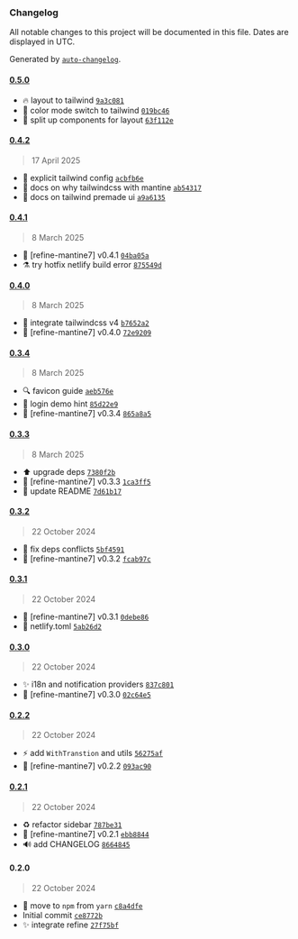 ### Changelog

All notable changes to this project will be documented in this file. Dates are displayed in UTC.

Generated by [`auto-changelog`](https://github.com/CookPete/auto-changelog).

#### [0.5.0](https://github.com/bonniss/refine-mantine-v7/compare/0.4.2...0.5.0)

- 🔥 layout to tailwind [`9a3c081`](https://github.com/bonniss/refine-mantine-v7/commit/9a3c081bc15aca9e20ebc3eae4b0d4525e931d2d)
- 💄 color mode switch to tailwind [`019bc46`](https://github.com/bonniss/refine-mantine-v7/commit/019bc46d22b3607bea9f07c09a8f8b420b2e31d5)
- 🎨 split up components for layout [`63f112e`](https://github.com/bonniss/refine-mantine-v7/commit/63f112ee2391f4f86f7fd83b4bc00c98e21ea211)

#### [0.4.2](https://github.com/bonniss/refine-mantine-v7/compare/0.4.1...0.4.2)

> 17 April 2025

- 🔧 explicit tailwind config [`acbfb6e`](https://github.com/bonniss/refine-mantine-v7/commit/acbfb6e9000d5faefeb062b81fdff857039d8ca4)
- 📝 docs on why tailwindcss with mantine [`ab54317`](https://github.com/bonniss/refine-mantine-v7/commit/ab54317db85e8e840780fb22f339ac22fd7d6eba)
- 📝 docs on tailwind premade ui [`a9a6135`](https://github.com/bonniss/refine-mantine-v7/commit/a9a6135c57effa6d49700682c109c0540e905ec5)

#### [0.4.1](https://github.com/bonniss/refine-mantine-v7/compare/0.4.0...0.4.1)

> 8 March 2025

- 🔖 [refine-mantine7] v0.4.1 [`04ba05a`](https://github.com/bonniss/refine-mantine-v7/commit/04ba05a3fbe4d143d86a04e814f9be0c74327029)
- ⚗️ try hotfix netlify build error [`875549d`](https://github.com/bonniss/refine-mantine-v7/commit/875549dd912aa616ce72f032e1a0aac403952582)

#### [0.4.0](https://github.com/bonniss/refine-mantine-v7/compare/0.3.4...0.4.0)

> 8 March 2025

- 🎉 integrate tailwindcss v4 [`b7652a2`](https://github.com/bonniss/refine-mantine-v7/commit/b7652a27ab886fbbb9c7fafd6deb99b97fe18494)
- 🔖 [refine-mantine7] v0.4.0 [`72e9209`](https://github.com/bonniss/refine-mantine-v7/commit/72e9209074ce5aa4f7207afe27377e3cf4918967)

#### [0.3.4](https://github.com/bonniss/refine-mantine-v7/compare/0.3.3...0.3.4)

> 8 March 2025

- 🔍 favicon guide [`aeb576e`](https://github.com/bonniss/refine-mantine-v7/commit/aeb576e15fb7246981aa1776ab89299982bda270)
- 💄 login demo hint [`85d22e9`](https://github.com/bonniss/refine-mantine-v7/commit/85d22e94e183919a4c7e7d593d6266683ffb0fa9)
- 🔖 [refine-mantine7] v0.3.4 [`865a8a5`](https://github.com/bonniss/refine-mantine-v7/commit/865a8a5f938096c71f790cd03f9da0e7ee1e4468)

#### [0.3.3](https://github.com/bonniss/refine-mantine-v7/compare/0.3.2...0.3.3)

> 8 March 2025

- ⬆️ upgrade deps [`7380f2b`](https://github.com/bonniss/refine-mantine-v7/commit/7380f2be3d9d2af9ccc4a2273b365ef3257dc6da)
- 🔖 [refine-mantine7] v0.3.3 [`1ca3ff5`](https://github.com/bonniss/refine-mantine-v7/commit/1ca3ff55d8b4a52a7c6cefb1831c50aeb0c547d5)
- 📝 update README [`7d61b17`](https://github.com/bonniss/refine-mantine-v7/commit/7d61b173e4febb09f7fa078e3b907634f7de0b71)

#### [0.3.2](https://github.com/bonniss/refine-mantine-v7/compare/0.3.1...0.3.2)

> 22 October 2024

- 📌 fix deps conflicts [`5bf4591`](https://github.com/bonniss/refine-mantine-v7/commit/5bf45919171098d2f6b3c09c66457e02b27ce255)
- 🔖 [refine-mantine7] v0.3.2 [`fcab97c`](https://github.com/bonniss/refine-mantine-v7/commit/fcab97c6dbca49a35188e83dc5cce7a96488c33f)

#### [0.3.1](https://github.com/bonniss/refine-mantine-v7/compare/0.3.0...0.3.1)

> 22 October 2024

- 🔖 [refine-mantine7] v0.3.1 [`0debe86`](https://github.com/bonniss/refine-mantine-v7/commit/0debe862f27e9d26aee783f32dc33654d1d7ab01)
- 🚀 netlify.toml [`5ab26d2`](https://github.com/bonniss/refine-mantine-v7/commit/5ab26d2f04c918f13712179934d1937cb9946d0d)

#### [0.3.0](https://github.com/bonniss/refine-mantine-v7/compare/0.2.2...0.3.0)

> 22 October 2024

- ✨ i18n and notification providers [`837c801`](https://github.com/bonniss/refine-mantine-v7/commit/837c801db0b29427df5bc843c91dd2a5a0c57eaf)
- 🔖 [refine-mantine7] v0.3.0 [`02c64e5`](https://github.com/bonniss/refine-mantine-v7/commit/02c64e55949d7641f6fdf265dd265033465ad8bd)

#### [0.2.2](https://github.com/bonniss/refine-mantine-v7/compare/0.2.1...0.2.2)

> 22 October 2024

- ⚡️ add `WithTranstion` and utils [`56275af`](https://github.com/bonniss/refine-mantine-v7/commit/56275af149cc2aeb4d547bcf9cac2e7b72c162d0)
- 🔖 [refine-mantine7] v0.2.2 [`093ac90`](https://github.com/bonniss/refine-mantine-v7/commit/093ac90ea310dea5f9f76b50738c59fd78654053)

#### [0.2.1](https://github.com/bonniss/refine-mantine-v7/compare/0.2.0...0.2.1)

> 22 October 2024

- ♻️ refactor sidebar [`787be31`](https://github.com/bonniss/refine-mantine-v7/commit/787be3163c52b4e7c042792aa9b3c76c6962805e)
- 🔖 [refine-mantine7] v0.2.1 [`ebb8844`](https://github.com/bonniss/refine-mantine-v7/commit/ebb8844154d1fc4e2c41096a0f31d66e1bca0eb2)
- 🔊 add CHANGELOG [`8664845`](https://github.com/bonniss/refine-mantine-v7/commit/8664845c2f2484e3c5af1f9e64f8d119802440bb)

#### 0.2.0

> 22 October 2024

- 🔨 move to `npm` from `yarn` [`c8a4dfe`](https://github.com/bonniss/refine-mantine-v7/commit/c8a4dfe4d7f611b06142a0929e27c6a81ba4deae)
- Initial commit [`ce8772b`](https://github.com/bonniss/refine-mantine-v7/commit/ce8772b9c51d75304b9b66c01a981d2082bf7f8a)
- ✨ integrate refine [`27f75bf`](https://github.com/bonniss/refine-mantine-v7/commit/27f75bf157169132bc44bcbd3a5de04e9f4bd5e3)
